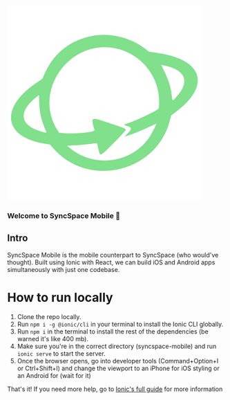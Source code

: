 ![SyncSpace Logo](public/icons/SyncSpace-mint.png)

### Welcome to SyncSpace Mobile :rocket:

## Intro
SyncSpace Mobile is the mobile counterpart to SyncSpace (who would've thought). Built using Ionic with React, we can build iOS and Android apps simultaneously with just one codebase. 

# How to run locally
1. Clone the repo locally.
2. Run `npm i -g @ionic/cli` in your terminal to install the Ionic CLI globally.
3. Run `npm i` in the terminal to install the rest of the dependencies (be warned it's like 400 mb).
4. Make sure you're in the correct directory (syncspace-mobile) and run `ionic serve` to start the server.
5. Once the browser opens, go into developer tools (Command+Option+I or Ctrl+Shift+I) and change the viewport to an iPhone for iOS styling or an Android for (wait for it)

That's it! If you need more help, go to [Ionic's full guide](https://ionicframework.com/docs/intro/cli) for more information